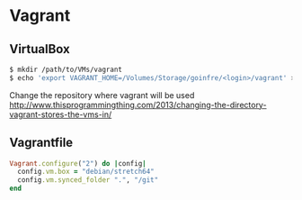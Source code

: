 # Vagrant
## VirtualBox
```bash
$ mkdir /path/to/VMs/vagrant
$ echo 'export VAGRANT_HOME=/Volumes/Storage/goinfre/<login>/vagrant' >> ~/.zshrc
```
Change the repository where vagrant will be used
http://www.thisprogrammingthing.com/2013/changing-the-directory-vagrant-stores-the-vms-in/
## Vagrantfile
```ruby
Vagrant.configure("2") do |config|
  config.vm.box = "debian/stretch64"
  config.vm.synced_folder ".", "/git"
end
```

<!--stackedit_data:
eyJoaXN0b3J5IjpbLTgxNDE4MjQ3MSwxNTI5NjI2MjIzXX0=
-->